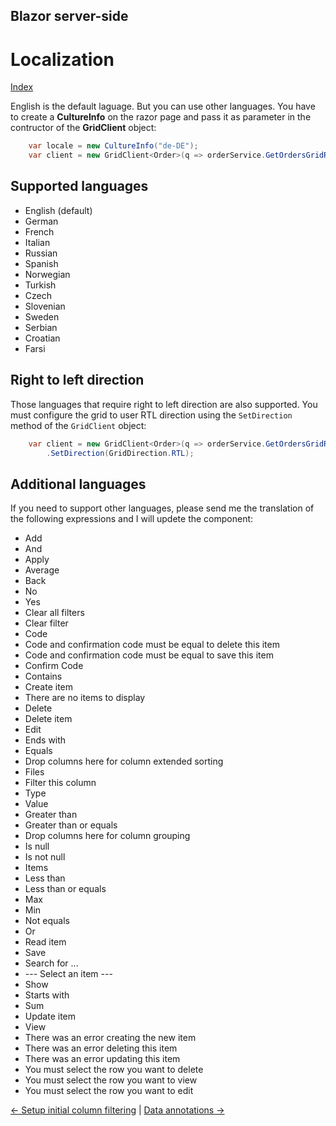 ## Blazor server-side

# Localization

[Index](Documentation.md)

English is the default laguage. But you can use other languages. You have to create a **CultureInfo** on the razor page and pass it as parameter in the contructor of the **GridClient** object:
    
```c#
    var locale = new CultureInfo("de-DE");
    var client = new GridClient<Order>(q => orderService.GetOrdersGridRows(columns, q), query, false, "ordersGrid", Columns, locale);
```

## Supported languages

* English (default)
* German
* French
* Italian
* Russian
* Spanish
* Norwegian
* Turkish
* Czech
* Slovenian
* Sweden
* Serbian
* Croatian
* Farsi

## Right to left direction
Those languages that require right to left direction are also supported. You must configure the grid to user RTL direction using the ```SetDirection``` method of the ```GridClient``` object:
    
```c#
    var client = new GridClient<Order>(q => orderService.GetOrdersGridRows(columns, q), query, false, "ordersGrid", Columns, locale)
        .SetDirection(GridDirection.RTL);
```

## Additional languages

If you need to support other languages, please send me the translation of the following expressions and I will updete the component:
* Add
* And
* Apply
* Average
* Back
* No
* Yes
* Clear all filters
* Clear filter
* Code
* Code and confirmation code must be equal to delete this item
* Code and confirmation code must be equal to save this item
* Confirm Code
* Contains
* Create item
* There are no items to display
* Delete
* Delete item
* Edit
* Ends with
* Equals
* Drop columns here for column extended sorting
* Files
* Filter this column
* Type
* Value
* Greater than
* Greater than or equals
* Drop columns here for column grouping
* Is null
* Is not null
* Items
* Less than
* Less than or equals
* Max
* Min
* Not equals
* Or
* Read item
* Save
* Search for ...
* --- Select an item ---
* Show
* Starts with
* Sum
* Update item
* View
* There was an error creating the new item
* There was an error deleting this item
* There was an error updating this item
* You must select the row you want to delete	
* You must select the row you want to view	
* You must select the row you want to edit

[<- Setup initial column filtering](Setup_initial_column_filtering.md) | [Data annotations ->](Data_annotations.md)